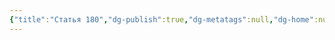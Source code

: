 ```yaml
---
{"title":"Статья 180","dg-publish":true,"dg-metatags":null,"dg-home":null,"permalink":"/statya-180/","dgPassFrontmatter":true,"noteIcon":""}
---
```


